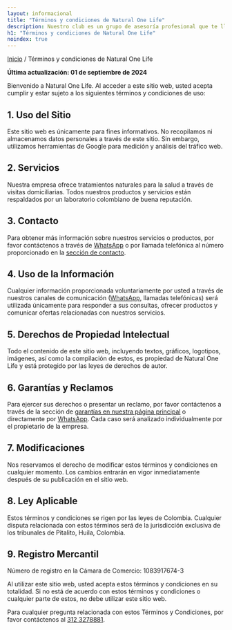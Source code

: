 ```yaml
---
layout: informacional
title: "Términos y condiciones de Natural One Life"
description: Nuestro club es un grupo de asesoría profesional que te llevará al mismo alto nivel de nuestra heladería. ¿Ya eres socio del club? Disfruta. ¿Aún no? 🤔 ¿Por qué?
h1: "Términos y condiciones de Natural One Life"
noindex: true
---
```

[Inicio](/) / Términos y condiciones de Natural One Life

**Última actualización: 01 de septiembre de 2024**

Bienvenido a Natural One Life. Al acceder a este sitio web, usted acepta cumplir y estar sujeto a los siguientes términos y condiciones de uso:

## 1. Uso del Sitio

Este sitio web es únicamente para fines informativos. No recopilamos ni almacenamos datos personales a través de este sitio. Sin embargo, utilizamos herramientas de Google para medición y análisis del tráfico web.

## 2. Servicios

Nuestra empresa ofrece tratamientos naturales para la salud a través de visitas domiciliarias. Todos nuestros productos y servicios están respaldados por un laboratorio colombiano de buena reputación.

## 3. Contacto

Para obtener más información sobre nuestros servicios o productos, por favor contáctenos a través de [WhatsApp]({{site.whatsapp}}) o por llamada telefónica al número proporcionado en la [sección de contacto]({{'contacto'|relative_url}}).

## 4. Uso de la Información

Cualquier información proporcionada voluntariamente por usted a través de nuestros canales de comunicación ([WhatsApp]({{site.whatsapp}}), llamadas telefónicas) será utilizada únicamente para responder a sus consultas, ofrecer productos y comunicar ofertas relacionadas con nuestros servicios.

## 5. Derechos de Propiedad Intelectual

Todo el contenido de este sitio web, incluyendo textos, gráficos, logotipos, imágenes, así como la compilación de estos, es propiedad de Natural One Life y está protegido por las leyes de derechos de autor.

## 6. Garantías y Reclamos

Para ejercer sus derechos o presentar un reclamo, por favor contáctenos a través de la sección de [garantías en nuestra página principal]({{'garantias'|relative_url}}) o directamente por [WhatsApp]({{site.whatsapp}}). Cada caso será analizado individualmente por el propietario de la empresa.

## 7. Modificaciones

Nos reservamos el derecho de modificar estos términos y condiciones en cualquier momento. Los cambios entrarán en vigor inmediatamente después de su publicación en el sitio web.

## 8. Ley Aplicable

Estos términos y condiciones se rigen por las leyes de Colombia. Cualquier disputa relacionada con estos términos será de la jurisdicción exclusiva de los tribunales de Pitalito, Huila, Colombia.

## 9. Registro Mercantil

Número de registro en la Cámara de Comercio: 1083917674-3

Al utilizar este sitio web, usted acepta estos términos y condiciones en su totalidad. Si no está de acuerdo con estos términos y condiciones o cualquier parte de estos, no debe utilizar este sitio web.

Para cualquier pregunta relacionada con estos Términos y Condiciones, por favor contáctenos al [312 3278881]({{site.telefono}}).
